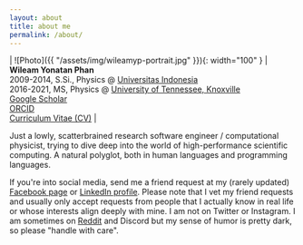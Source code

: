 ```yaml
---
layout: about
title: about me
permalink: /about/
---
```


| ![Photo]({{ "/assets/img/wileamyp-portrait.jpg" }}){: width="100" } | **Wileam Yonatan Phan** <br/>2009-2014, S.Si., Physics @ [Universitas Indonesia][fsk-ui] <br/>2016-2021, MS, Physics @ [University of Tennessee, Knoxville][phys-utk] <br/> [Google Scholar][googlescholar] <br/> [ORCID][orcid] <br/> [Curriculum Vitae (CV)][cv]
|

Just a lowly, scatterbrained research software engineer / computational physicist, trying to dive deep into the world of high-performance scientific computing. A natural polyglot, both in human languages and programming languages.

If you're into social media, send me a friend request at my (rarely updated) [Facebook page][fb] or [LinkedIn profile][linkedin]. Please note that I vet my friend requests and usually only accept requests from people that I actually know in real life or whose interests align deeply with mine. I am not on Twitter or Instagram. I am sometimes on [Reddit][reddit] and Discord but my sense of humor is pretty dark, so please "handle with care".

[fsk-ui]: https://physics.ui.ac.id/
[phys-utk]: http://www.phys.utk.edu/
[googlescholar]: https://scholar.google.com/citations?user=p85VQlcAAAAJ
[orcid]: https://orcid.org/0000-0001-5621-5949
[cv]: /assets/pdf/20220606-wyphan-CV.pdf
[fb]: https://facebook.com/wileamyp
[linkedin]: https://www.linkedin.com/in/wileam-phan-389633206/
[reddit]: https://www.reddit.com/user/willpower_11